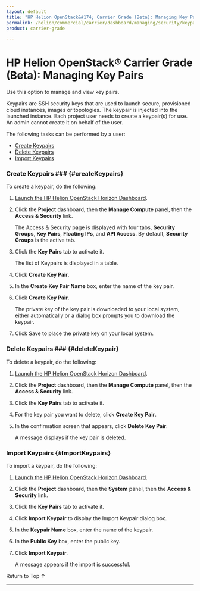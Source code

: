 ```yaml
---
layout: default
title: "HP Helion OpenStack&#174; Carrier Grade (Beta): Managing Key Pairs"
permalink: /helion/commercial/carrier/dashboard/managing/security/keypairs/
product: carrier-grade

---
```

<!--UNDER REVISION-->

<script>

function PageRefresh {
onLoad="window.refresh"
}

PageRefresh();

</script>

<!-- <p style="font-size: small;"> <a href="/helion/commercial/carrier/ga1/install/">&#9664; PREV</a> | <a href="/helion/commercial/carrier/ga1/install-overview/">&#9650; UP</a> | <a href="/helion/commercial/carrier/ga1/">NEXT &#9654;</a></p> -->

# HP Helion OpenStack&#174; Carrier Grade (Beta): Managing Key Pairs

Use this option to manage and view key pairs.

Keypairs are SSH security keys that are used to launch secure, provisioned cloud instances, images or topologies. The keypair is injected into the launched instance. Each project user needs to create a keypair(s) for use. An admin cannot create it on behalf of the user.

The following tasks can be performed by a user:

* [Create Keypairs](#createKeypairs)
* [Delete Keypairs](#deleteKeypairs)
* [Import Keypairs](#importKeypairs)


### Create Keypairs ### {#createKeypairs}

To create a keypair, do the following:

1. [Launch the HP Helion OpenStack Horizon Dashboard](/helion/openstack/carrier/dashboard/login/).

2. Click the **Project** dashboard, then the **Manage Compute** panel, then the **Access &amp; Security** link.

	The Access &amp; Security page is displayed with four tabs, **Security Groups**, **Key Pairs**, **Floating IPs**, and **API Access**. By default, **Security Groups** is the active tab. 

3. Click the **Key Pairs** tab to activate it.

	The list of Keypairs is displayed in a table.

4. Click **Create Key Pair**.

5. In the **Create Key Pair Name** box, enter the name of the key pair.

6. Click **Create Key Pair**.

	The private key of the key pair is downloaded to your local system, either automatically or a dialog box prompts you to download the keypair.

7. Click Save to place the private key on your local system.

### Delete Keypairs ### {#deleteKeypair}

To delete a keypair, do the following:

1. [Launch the HP Helion OpenStack Horizon Dashboard](/helion/openstack/carrier/dashboard/login/).

2. Click the **Project** dashboard, then the **Manage Compute** panel, then the **Access &amp; Security** link.

3. Click the **Key Pairs** tab to activate it.

4. For the key pair you want to delete, click **Create Key Pair**.

5. In the confirmation screen that appears, click **Delete Key Pair**.

	A message displays if the key pair is deleted.

### Import Keypairs {#ImportKeypairs}

To import a keypair, do the following:

1. [Launch the HP Helion OpenStack Horizon Dashboard](/helion/openstack/carrier/dashboard/login/).

2. Click the **Project** dashboard, then the **System** panel, then the **Access &amp; Security** link.

3. Click the **Key Pairs** tab to activate it.

4. Click **Import Keypair** to display the Import Keypair dialog box.

5. In the **Keypair Name** box, enter the name of the keypair.

6. In the **Public Key** box, enter the public key.

7. Click **Import Keypair**.

	A message appears if the import is successful.

<a href="#top" style="padding:14px 0px 14px 0px; text-decoration: none;"> Return to Top &#8593; </a>


----
